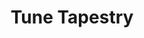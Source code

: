 ---
about: The user will have to be logged into the correct Spotify account to enable
  playlist creation.
hackday: 24-cardiff
links:
  presentation: https://docs.google.com/presentation/d/1alKukzKDTpZqZc4neLBSiGMDtawOwwrMlpgnKygsXxA/edit?usp=sharing
  website: https://devsind.com/music/
summary: A digital tool that crafts a personalised Spotify playlist based on your
  genre preference, and birthdate. Powered by music interest research
team:
- Ben Morris
- Nick Summerfield
- Mahesh Murali
- Ranjit Ghoshal
- Kehinde Oloriade
- Paul Schuler
- Mateus Harrington
thumbnail: tune_tapestry.png
title: Tune Tapestry
---